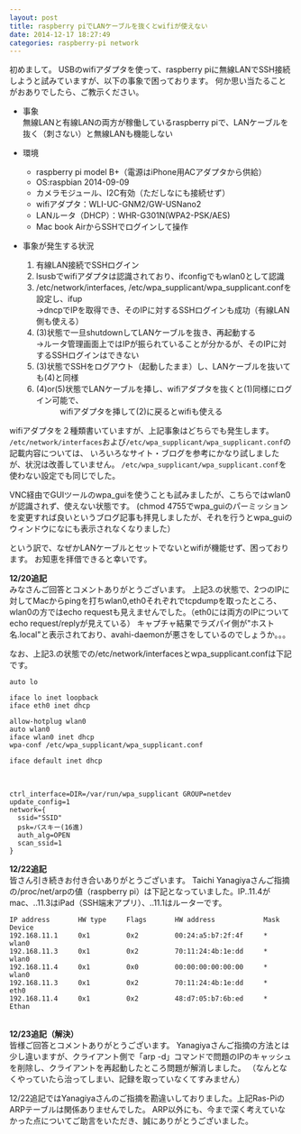 ```yaml
---
layout: post
title: raspberry piでLANケーブルを抜くとwifiが使えない
date: 2014-12-17 18:27:49
categories: raspberry-pi network
---
```

<p>初めまして。
USBのwifiアダプタを使って、raspberry piに無線LANでSSH接続しようと試みていますが、以下の事象で困っております。
何か思い当たることがおありでしたら、ご教示ください。</p>

<ul>
<li><p>事象<br>
無線LANと有線LANの両方が稼働しているraspberry piで、LANケーブルを抜く（刺さない）と無線LANも機能しない</p></li>
<li><p>環境  </p>

<ul>
<li>raspberry pi model B+（電源はiPhone用ACアダプタから供給）</li>
<li>OS:raspbian 2014-09-09</li>
<li>カメラモジュール、I2C有効（ただしなにも接続せず）</li>
<li>wifiアダプタ：WLI-UC-GNM2/GW-USNano2</li>
<li>LANルータ（DHCP）：WHR-G301N(WPA2-PSK/AES)</li>
<li>Mac book AirからSSHでログインして操作</li>
</ul></li>
<li><p>事象が発生する状況  </p>

<ol>
<li>有線LAN接続でSSHログイン</li>
<li>lsusbでwifiアダプタは認識されており、ifconfigでもwlan0として認識</li>
<li>/etc/network/interfaces, /etc/wpa_supplicant/wpa_supplicant.confを設定し、ifup<br>
→dncpでIPを取得でき、そのIPに対するSSHログインも成功（有線LAN側も使える）</li>
<li>(3)状態で一旦shutdownしてLANケーブルを抜き、再起動する<br>
→ルータ管理画面上ではIPが振られていることが分かるが、そのIPに対するSSHログインはできない</li>
<li>(3)状態でSSHをログアウト（起動したまま）し、LANケーブルを抜いても(4)と同様</li>
<li>(4)or(5)状態でLANケーブルを挿し、wifiアダプタを抜くと(1)同様にログイン可能で、<br>
　　　wifiアダプタを挿して(2)に戻るとwifiも使える</li>
</ol></li>
</ul>

<p>wifiアダプタを２種類書いていますが、上記事象はどちらでも発生します。
<code>/etc/network/interfaces</code>および<code>/etc/wpa_supplicant/wpa_supplicant.conf</code>の記載内容については、
いろいろなサイト・ブログを参考にかなり試しましたが、状況は改善していません。
<code>/etc/wpa_supplicant/wpa_supplicant.conf</code>を使わない設定でも同じでした。</p>

<p>VNC経由でGUIツールのwpa_guiを使うことも試みましたが、こちらではwlan0が認識されず、使えない状態です。
(chmod 4755でwpa_guiのパーミッションを変更すれば良いというブログ記事も拝見しましたが、それを行うとwpa_guiのウィンドウになにも表示されなくなりました）</p>

<p>という訳で、なぜかLANケーブルとセットでないとwifiが機能せず、困っております。
お知恵を拝借できると幸いです。</p>

<p><strong>12/20追記</strong><br>
みなさんご回答とコメントありがとうございます。
上記3.の状態で、2つのIPに対してMacからpingを打ちwlan0,eth0それぞれでtcpdumpを取ったところ、wlan0の方ではecho requestも見えませんでした。（eth0には両方のIPについてecho request/replyが見えている）
キャプチャ結果でラズパイ側が"ホスト名.local"と表示されており、avahi-daemonが悪さをしているのでしょうか。。。</p>

<p>なお、上記3.の状態での/etc/network/interfacesとwpa_supplicant.confは下記です。</p>

```
auto lo

iface lo inet loopback
iface eth0 inet dhcp

allow-hotplug wlan0
auto wlan0
iface wlan0 inet dhcp
wpa-conf /etc/wpa_supplicant/wpa_supplicant.conf

iface default inet dhcp
```

<p><br></p>

```
ctrl_interface=DIR=/var/run/wpa_supplicant GROUP=netdev
update_config=1
network={
  ssid="SSID"
  psk=パスキー(16進)
  auth_alg=OPEN
  scan_ssid=1
}
```

<p><strong>12/22追記</strong><br>
皆さん引き続きお付き合いありがとうございます。
Taichi Yanagiyaさんご指摘の/proc/net/arpの値（raspberry pi）は下記となっていました。IP..11.4がmac、..11.3はiPad（SSH端末アプリ）、..11.1はルーターです。</p>

```
IP address       HW type     Flags       HW address            Mask     Device
192.168.11.1     0x1         0x2         00:24:a5:b7:2f:4f     *        wlan0
192.168.11.3     0x1         0x2         70:11:24:4b:1e:dd     *        wlan0
192.168.11.4     0x1         0x0         00:00:00:00:00:00     *        wlan0
192.168.11.3     0x1         0x2         70:11:24:4b:1e:dd     *        eth0
192.168.11.4     0x1         0x2         48:d7:05:b7:6b:ed     *        Ethan
```

<p><br>
<strong>12/23追記（解決）</strong><br>
皆様ご回答とコメントありがとうございます。
Yanagiyaさんご指摘の方法とは少し違いますが、クライアント側で「arp -d」コマンドで問題のIPのキャッシュを削除し、クライアントを再起動したところ問題が解消しました。
（なんとなくやっていたら治ってしまい、記録を取っていなくてすみません）</p>

<p>12/22追記ではYanagiyaさんのご指摘を勘違いしておりました。上記Ras-PiのARPテーブルは関係ありませんでした。
ARP以外にも、今まで深く考えていなかった点についてご助言をいただき、誠にありがとうございました。</p>
